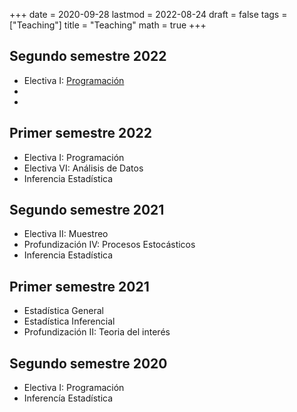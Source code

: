 +++
date      = 2020-09-28
lastmod   = 2022-08-24
draft     = false
tags      = ["Teaching"]
title     = "Teaching"
math      = true
+++

## Segundo semestre 2022
* Electiva I: [Programación](https://alexrojas.netlify.app/post/prog/)
* 
* 

## Primer semestre 2022
* Electiva I: Programación
* Electiva VI: Análisis de Datos
* Inferencia Estadística

## Segundo semestre 2021
* Electiva II: Muestreo
* Profundización IV: Procesos Estocásticos
* Inferencia Estadística


## Primer semestre 2021
* Estadística General
* Estadística Inferencial
* Profundización II: Teoria del interés

## Segundo semestre 2020
* Electiva I: Programación
* Inferencía Estadística
